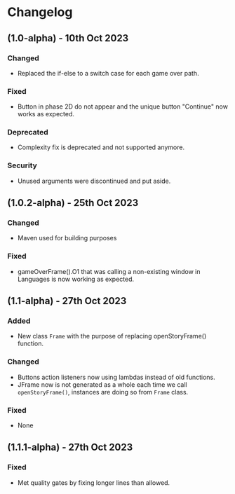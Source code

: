 # Changelog

## (1.0-alpha) - 10th Oct 2023

### Changed
-  Replaced the if-else to a switch case for each game over path.

### Fixed
-  Button in phase 2D do not appear and the unique button "Continue" now works as expected.

### Deprecated
-  Complexity fix is deprecated and not supported anymore.

### Security
-  Unused arguments were discontinued and put aside.

## (1.0.2-alpha) - 25th Oct 2023

### Changed
-  Maven used for building purposes

### Fixed
-  gameOverFrame().O1 that was calling a non-existing window in Languages is now working as expected.

## (1.1-alpha) - 27th Oct 2023

### Added
-  New class `Frame` with the purpose of replacing openStoryFrame() function.

### Changed
-  Buttons action listeners now using lambdas instead of old functions.
-  JFrame now is not generated as a whole each time we call `openStoryFrame()`, instances are doing so from `Frame` class.

### Fixed
-  None

## (1.1.1-alpha) - 27th Oct 2023

### Fixed
-  Met quality gates by fixing longer lines than allowed.